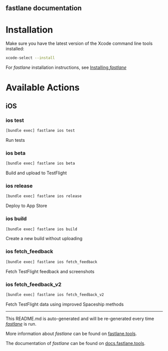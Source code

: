 fastlane documentation
----

# Installation

Make sure you have the latest version of the Xcode command line tools installed:

```sh
xcode-select --install
```

For _fastlane_ installation instructions, see [Installing _fastlane_](https://docs.fastlane.tools/#installing-fastlane)

# Available Actions

## iOS

### ios test

```sh
[bundle exec] fastlane ios test
```

Run tests

### ios beta

```sh
[bundle exec] fastlane ios beta
```

Build and upload to TestFlight

### ios release

```sh
[bundle exec] fastlane ios release
```

Deploy to App Store

### ios build

```sh
[bundle exec] fastlane ios build
```

Create a new build without uploading

### ios fetch_feedback

```sh
[bundle exec] fastlane ios fetch_feedback
```

Fetch TestFlight feedback and screenshots

### ios fetch_feedback_v2

```sh
[bundle exec] fastlane ios fetch_feedback_v2
```

Fetch TestFlight data using improved Spaceship methods

----

This README.md is auto-generated and will be re-generated every time [_fastlane_](https://fastlane.tools) is run.

More information about _fastlane_ can be found on [fastlane.tools](https://fastlane.tools).

The documentation of _fastlane_ can be found on [docs.fastlane.tools](https://docs.fastlane.tools).
